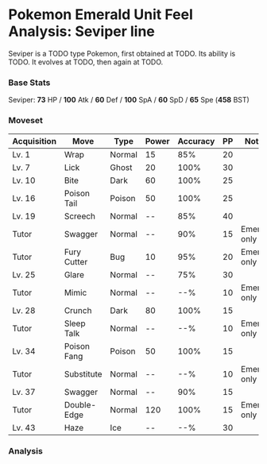 # Pokemon Emerald Unit Feel Analysis: Seviper line

Seviper is a TODO type Pokemon, first obtained at TODO. Its ability is TODO. It evolves at TODO, then again at TODO.

### Base Stats

Seviper: **73** HP / **100** Atk / **60** Def / **100** SpA / **60** SpD / **65** Spe (**458** BST)

### Moveset

|Acquisition|Move       |Type  |Power|Accuracy|PP |Notes                    |
|---        |---        |---   |---  |---     |---|---                      |
|Lv. 1      |Wrap       |Normal|15   |85%     |20 |                         |
|Lv. 7      |Lick       |Ghost |20   |100%    |30 |                         |
|Lv. 10     |Bite       |Dark  |60   |100%    |25 |                         |
|Lv. 16     |Poison Tail|Poison|50   |100%    |25 |                         |
|Lv. 19     |Screech    |Normal|--   |85%     |40 |                         |
|Tutor      |Swagger    |Normal|--   |90%     |15 |Emerald only             |
|Tutor      |Fury Cutter|Bug   |10   |95%     |20 |Emerald only             |
|Lv. 25     |Glare      |Normal|--   |75%     |30 |                         |
|Tutor      |Mimic      |Normal|--   |--%     |10 |Emerald only             |
|Lv. 28     |Crunch     |Dark  |80   |100%    |15 |                         |
|Tutor      |Sleep Talk |Normal|--   |--%     |10 |Emerald only             |
|Lv. 34     |Poison Fang|Poison|50   |100%    |15 |                         |
|Tutor      |Substitute |Normal|--   |--%     |10 |Emerald only             |
|Lv. 37     |Swagger    |Normal|--   |90%     |15 |                         |
|Tutor      |Double-Edge|Normal|120  |100%    |15 |Emerald only             |
|Lv. 43     |Haze       |Ice   |--   |--%     |30 |                         |

### Analysis